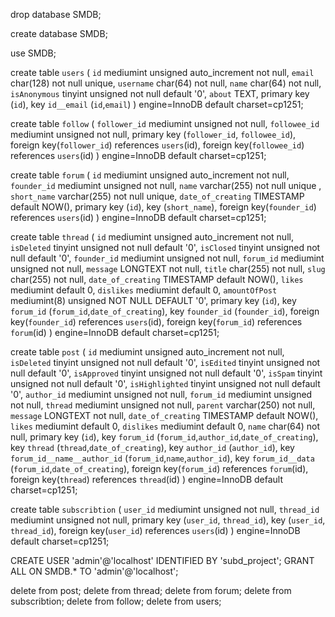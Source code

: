 drop database SMDB;

create database SMDB;

use SMDB;

create table `users` (
`id` mediumint unsigned auto_increment not null,
`email` char(128) not null unique,
`username` char(64) not null,
`name` char(64) not null,
`isAnonymous` tinyint unsigned not null default '0',
`about` TEXT,
primary key (`id`),
key `id__email` (`id`,`email`)
) engine=InnoDB default charset=cp1251;

create table `follow` (
`follower_id` mediumint unsigned not null,
`followee_id` mediumint unsigned not null,
primary key (`follower_id`, `followee_id`),
foreign key(`follower_id`) references `users`(id),
foreign key(`followee_id`) references `users`(id)
) engine=InnoDB default charset=cp1251;

create table `forum` (
`id` mediumint unsigned auto_increment not null,
`founder_id` mediumint unsigned not null,
`name` varchar(255) not null unique ,
`short_name` varchar(255) not null unique,
`date_of_creating` TIMESTAMP default NOW(),
primary key (`id`),
key (`short_name`),
foreign key(`founder_id`) references `users`(id)
) engine=InnoDB default charset=cp1251;

create table `thread` (
`id` mediumint unsigned auto_increment not null,
`isDeleted` tinyint unsigned not null default '0',
`isClosed` tinyint unsigned not null default '0',
`founder_id` mediumint unsigned not null,
`forum_id` mediumint unsigned not null,
`message` LONGTEXT not null,
`title` char(255) not null,
`slug` char(255) not null,
`date_of_creating` TIMESTAMP default NOW(),
`likes` mediumint default 0,
`dislikes` mediumint default 0,
`amountOfPost` mediumint(8) unsigned NOT NULL DEFAULT '0',
primary key (`id`),
key `forum_id` (`forum_id`,`date_of_creating`),
key `founder_id` (`founder_id`),
foreign key(`founder_id`) references `users`(id),
foreign key(`forum_id`) references `forum`(id)
) engine=InnoDB default charset=cp1251;

create table `post` (
`id` mediumint unsigned auto_increment not null,
`isDeleted` tinyint unsigned not null default '0',
`isEdited` tinyint unsigned not null default '0',
`isApproved` tinyint unsigned not null default '0',
`isSpam` tinyint unsigned not null default '0',
`isHighlighted` tinyint unsigned not null default '0',
`author_id` mediumint unsigned not null,
`forum_id` mediumint unsigned not null,
`thread` mediumint unsigned not null,
`parent` varchar(250) not null,
`message` LONGTEXT not null,
`date_of_creating` TIMESTAMP default NOW(),
`likes` mediumint default 0,
`dislikes` mediumint default 0,
`name` char(64) not null,
primary key (`id`),
key `forum_id` (`forum_id`,`author_id`,`date_of_creating`),
key `thread` (`thread`,`date_of_creating`),
key `author_id` (`author_id`),
key `forum_id__name__author_id` (`forum_id`,`name`,`author_id`),
key `forum_id__data` (`forum_id`,`date_of_creating`),
foreign key(`forum_id`) references `forum`(id),
foreign key(`thread`) references `thread`(id)
) engine=InnoDB default charset=cp1251;

create table `subscribtion` (
`user_id` mediumint unsigned not null,
`thread_id` mediumint unsigned not null,
primary key (`user_id`, `thread_id`),
key (`user_id`, `thread_id`),
foreign key(`user_id`) references `users`(id)
) engine=InnoDB default charset=cp1251;



CREATE USER 'admin'@'localhost' IDENTIFIED BY
'subd_project';
GRANT ALL ON SMDB.* TO 'admin'@'localhost';


delete from post;
delete from thread;
delete from forum;
delete from subscribtion;
delete from follow;
delete from users;

